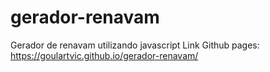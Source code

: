 # gerador-renavam
Gerador de renavam utilizando javascript 
Link Github pages: https://goulartvic.github.io/gerador-renavam/